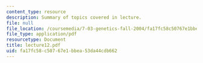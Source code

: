 ```yaml
---
content_type: resource
description: Summary of topics covered in lecture.
file: null
file_location: /coursemedia/7-03-genetics-fall-2004/fa17fc58c50767e1bbea53da44cdb662_lecture12.pdf
file_type: application/pdf
resourcetype: Document
title: lecture12.pdf
uid: fa17fc58-c507-67e1-bbea-53da44cdb662
---
```

